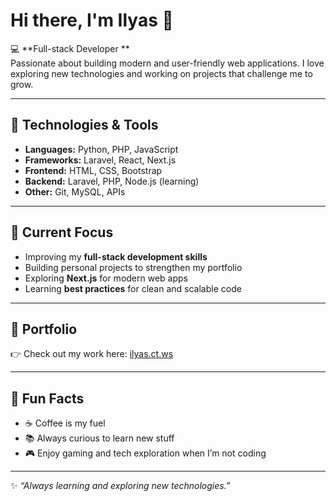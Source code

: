 # Hi there, I'm Ilyas 👋  

💻 **Full-stack Developer **  
Passionate about building modern and user-friendly web applications. I love exploring new technologies and working on projects that challenge me to grow.  

---

## 🔧 Technologies & Tools  
- **Languages:** Python, PHP, JavaScript  
- **Frameworks:** Laravel, React, Next.js  
- **Frontend:** HTML, CSS, Bootstrap  
- **Backend:** Laravel, PHP, Node.js (learning)  
- **Other:** Git, MySQL, APIs  

---

## 🚀 Current Focus  
- Improving my **full-stack development skills**  
- Building personal projects to strengthen my portfolio  
- Exploring **Next.js** for modern web apps  
- Learning **best practices** for clean and scalable code  

---

## 🎨 Portfolio  
👉 Check out my work here: [ilyas.ct.ws](https://ilyas.ct.ws)  

---

## 🌱 Fun Facts  
- ☕ Coffee is my fuel  
- 📚 Always curious to learn new stuff  
- 🎮 Enjoy gaming and tech exploration when I’m not coding  

---
✨ _“Always learning and exploring new technologies.”_
